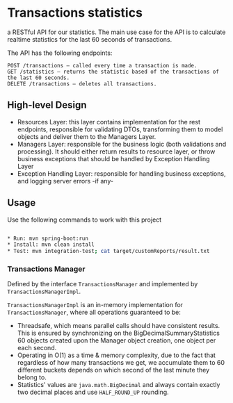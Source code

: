 # Transactions statistics 

a RESTful API for our statistics. The main use case for the API is to calculate realtime statistics for the last 60 seconds of transactions.

The API has the following endpoints:

```
POST /transactions – called every time a transaction is made.
GET /statistics – returns the statistic based of the transactions of the last 60 seconds.
DELETE /transactions – deletes all transactions.
```
## High-level Design

- Resources Layer: this layer contains implementation for the rest endpoints, responsible for validating DTOs, transforming them to model objects and deliver them to the Managers Layer.
- Managers Layer: responsible for the business logic (both validations and processing). It should either return results to resource layer, or throw business exceptions that should be handled by Exception Handling Layer
- Exception Handling Layer: responsible for handling business exceptions, and logging server errors -if any-

## Usage

Use the following commands to work with this project

```bash

* Run: mvn spring-boot:run
* Install: mvn clean install
* Test: mvn integration-test; cat target/customReports/result.txt

```

### Transactions Manager

Defined by the interface `TransactionsManager` and implemented by `TransactionsManagerImpl`. 

`TransactionsManagerImpl` is an in-memory implementation for `TransactionsManager`, where all operations guaranteed to be:
 * Threadsafe, which means parallel calls should have consistent results. This is ensured by synchronizing
       on the BigDecimalSummaryStatistics 60 objects created upon the Manager object creation, one object per each second.
 * Operating in O(1) as a time & memory complexity, due to the fact that regardless of how many transactions we get,
      we accumulate them to 60 different buckets depends on which second of the last minute they belong to.
 * Statistics' values are `java.math.BigDecimal` and always contain exactly two decimal places and use
      `HALF_ROUND_UP` rounding.
      



